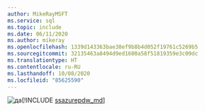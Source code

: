 ```yaml
---
author: MikeRayMSFT
ms.service: sql
ms.topic: include
ms.date: 06/11/2020
ms.author: mikeray
ms.openlocfilehash: 1339d143363bae38ef9b8b4d052f19761c5269b5
ms.sourcegitcommit: 32135463a8494d9ed1600a58f51819359e3c09dc
ms.translationtype: HT
ms.contentlocale: ru-RU
ms.lasthandoff: 10/08/2020
ms.locfileid: "85625590"
---
```

<Token>![да](../media/yes-icon.png)[!INCLUDE [ssazurepdw_md](../ssazurepdw_md.md)]</Token>

